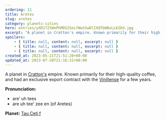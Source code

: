 ```yaml
---
ordering: 11
title: Aretes
slug: aretes
category: planets-cities
hero: entries/yXD172tWePhMDS2SeLfWwtGwDlIXQTbW8oLLK2Dd.jpg
excerpt: "A planet in Cratton's empire. Known primarily for their high-quality coffee, and had an exclusive ex..."
spoilers:
    - { title: null, content: null, excerpt: null }
    - { title: null, content: null, excerpt: null }
    - { title: null, content: null, excerpt: null }
created_at: 2023-05-21T21:51:20+00:00
updated_at: 2023-07-28T21:16:31+00:00
---
```

A planet in [Cratton's](/category/planets-cities/cratton) empire. Known primarily for their high-quality coffee, and had an exclusive export contract with the [Vinillense](/category/spaceships/vinillense) for a few years.

**Pronunciation:**
- are’ uh tees
- are uh tee' zee en (of Aretes)

**Planet:**
[Tau Ceti f](https://en.wikipedia.org/wiki/Tau_Ceti_f)